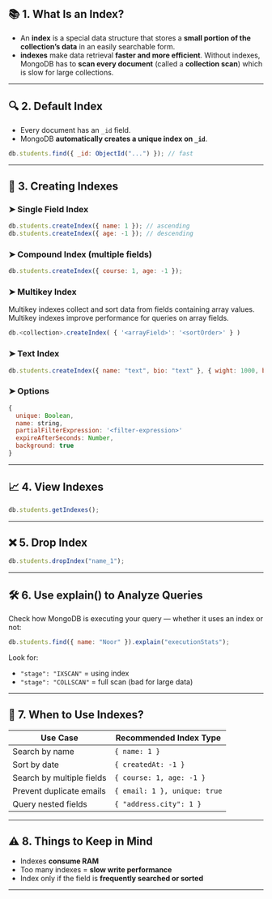 ## 📚 1. **What Is an Index?**

- An **index** is a special data structure that stores a **small portion of the collection’s data** in an easily searchable form.
- **indexes** make data retrieval **faster and more efficient**. Without indexes, MongoDB has to **scan every document** (called a **collection scan**) which is slow for large collections.

---

## 🔍 2. **Default Index**

- Every document has an `_id` field.
- MongoDB **automatically creates a unique index on `_id`**.

```js
db.students.find({ _id: ObjectId("...") }); // fast
```

---

## 🚀 3. **Creating Indexes**

### ➤ Single Field Index

```js
db.students.createIndex({ name: 1 }); // ascending
db.students.createIndex({ age: -1 }); // descending
```

### ➤ Compound Index (multiple fields)

```js
db.students.createIndex({ course: 1, age: -1 });
```

### ➤ Multikey Index

Multikey indexes collect and sort data from fields containing array values. Multikey indexes improve performance for queries on array fields.

```js
db.<collection>.createIndex( { '<arrayField>': '<sortOrder>' } )
```

### ➤ Text Index

```js
db.students.createIndex({ name: "text", bio: "text" }, { wight: 1000, bio: 1 });
```

### ➤ Options

```js
{
  unique: Boolean,
  name: string,
  partialFilterExpression: '<filter-expression>'
  expireAfterSeconds: Number,
  background: true
}

```

---

## 📈 4. **View Indexes**

```js
db.students.getIndexes();
```

---

## ❌ 5. **Drop Index**

```js
db.students.dropIndex("name_1");
```

---

## 🛠 6. **Use explain() to Analyze Queries**

Check how MongoDB is executing your query — whether it uses an index or not:

```js
db.students.find({ name: "Noor" }).explain("executionStats");
```

Look for:

- `"stage": "IXSCAN"` = using index
- `"stage": "COLLSCAN"` = full scan (bad for large data)

---

## 🧠 7. When to Use Indexes?

| Use Case                  | Recommended Index Type       |
| ------------------------- | ---------------------------- |
| Search by name            | `{ name: 1 }`                |
| Sort by date              | `{ createdAt: -1 }`          |
| Search by multiple fields | `{ course: 1, age: -1 }`     |
| Prevent duplicate emails  | `{ email: 1 }, unique: true` |
| Query nested fields       | `{ "address.city": 1 }`      |

---

## ⚠️ 8. Things to Keep in Mind

- Indexes **consume RAM**
- Too many indexes = **slow write performance**
- Index only if the field is **frequently searched or sorted**

---
